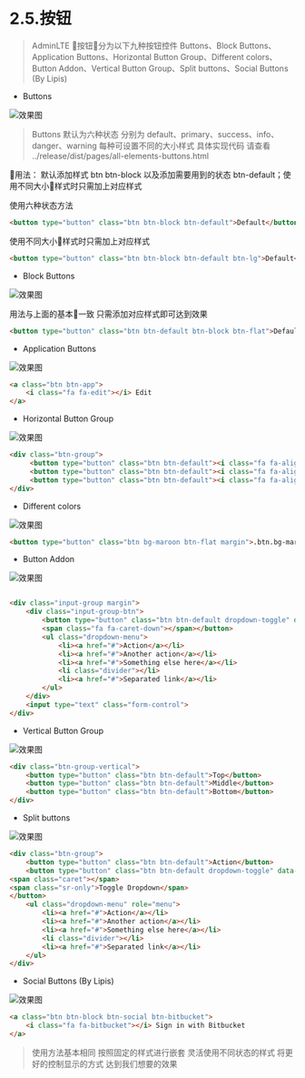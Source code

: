 # 2.5.按钮

> AdminLTE 按钮分为以下九种按钮控件
> Buttons、Block Buttons、Application Buttons、Horizontal Button Group、Different colors、Button Addon、Vertical Button Group、Split buttons、Social Buttons (By Lipis)

- Buttons    

![效果图](../img/button/Buttons.jpg)

> Buttons 默认为六种状态 分别为 default、primary、success、info、danger、warning 每种可设置不同的大小样式
> 具体实现代码 请查看 ../release/dist/pages/all-elements-buttons.html

用法： 默认添加样式 btn btn-block 以及添加需要用到的状态 btn-default；使用不同大小样式时只需加上对应样式

使用六种状态方法

```html
<button type="button" class="btn btn-block btn-default">Default</button>

```

使用不同大小样式时只需加上对应样式

```html
<button type="button" class="btn btn-block btn-default btn-lg">Default</button>

```


- Block Buttons

![效果图](../img/button/block-buttons.jpg)

用法与上面的基本一致 只需添加对应样式即可达到效果

```html
<button type="button" class="btn btn-default btn-block btn-flat">Default</button>

```

- Application Buttons

![效果图](../img/button/ApplicationButtons.jpg)

```html
<a class="btn btn-app">
    <i class="fa fa-edit"></i> Edit
</a>
```

- Horizontal Button Group

![效果图](../img/button/HorizontalButtonGroup.jpg)

```html
<div class="btn-group">
     <button type="button" class="btn btn-default"><i class="fa fa-align-left"></i></button>
     <button type="button" class="btn btn-default"><i class="fa fa-align-center"></i></button>
     <button type="button" class="btn btn-default"><i class="fa fa-align-right"></i></button>
</div>
```
 
- Different colors

![效果图](../img/button/Differentcolors.jpg)

```html
<button type="button" class="btn bg-maroon btn-flat margin">.btn.bg-maroon.btn-flat</button>
```

- Button Addon

![效果图](../img/button/ButtonAddon.jpg)

```html

<div class="input-group margin">
    <div class="input-group-btn">
        <button type="button" class="btn btn-default dropdown-toggle" data-toggle="dropdown">Action
        <span class="fa fa-caret-down"></span></button>
        <ul class="dropdown-menu">
            <li><a href="#">Action</a></li>
            <li><a href="#">Another action</a></li>
            <li><a href="#">Something else here</a></li>
            <li class="divider"></li>
            <li><a href="#">Separated link</a></li>
        </ul>
    </div>
    <input type="text" class="form-control">
</div>

```

- Vertical Button Group

![效果图](../img/button/VerticalButtonGroup.jpg)

```html
<div class="btn-group-vertical">
    <button type="button" class="btn btn-default">Top</button>
    <button type="button" class="btn btn-default">Middle</button>
    <button type="button" class="btn btn-default">Bottom</button>
</div>

````

- Split buttons

![效果图](../img/button/Splitbuttons.jpg)

```html
<div class="btn-group">
    <button type="button" class="btn btn-default">Action</button>
    <button type="button" class="btn btn-default dropdown-toggle" data-toggle="dropdown">
<span class="caret"></span>
<span class="sr-only">Toggle Dropdown</span>
</button>
    <ul class="dropdown-menu" role="menu">
        <li><a href="#">Action</a></li>
        <li><a href="#">Another action</a></li>
        <li><a href="#">Something else here</a></li>
        <li class="divider"></li>
        <li><a href="#">Separated link</a></li>
    </ul>
</div>
````

- Social Buttons (By Lipis)

![效果图](../img/button/SocialButtonsByLipis.jpg)

```html
<a class="btn btn-block btn-social btn-bitbucket">
    <i class="fa fa-bitbucket"></i> Sign in with Bitbucket
</a>
````



> 使用方法基本相同  按照固定的样式进行嵌套 灵活使用不同状态的样式 将更好的控制显示的方式 达到我们想要的效果
